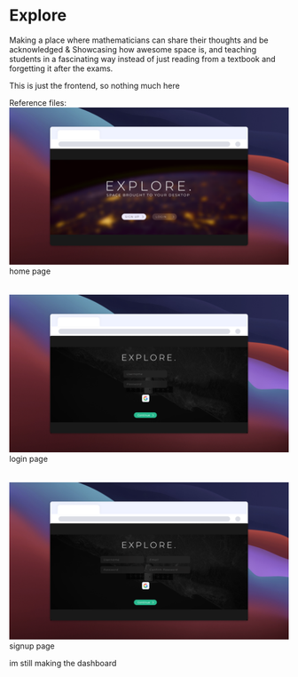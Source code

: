 # Explore
Making a place where mathematicians can share their thoughts and be acknowledged & Showcasing how awesome space is, and teaching students in a fascinating way instead of just reading from a textbook and forgetting it after the exams.

This is just the frontend, so nothing much here

Reference files:
![home page](./refs/Explor.png) home page
<br>
<br>
<br>
![login page](./refs/ExploreLogin.png)
login page
<br>
<br>
<br>
![Signup page](./refs/ExploreSignup.png)
signup page

im still making the dashboard